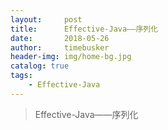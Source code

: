 ```yaml
---
layout:     post
title:      Effective-Java——序列化
date:       2018-05-26
author:     timebusker
header-img: img/home-bg.jpg
catalog: true
tags:
    - Effective-Java
---
```


> Effective-Java——序列化

> 

### 